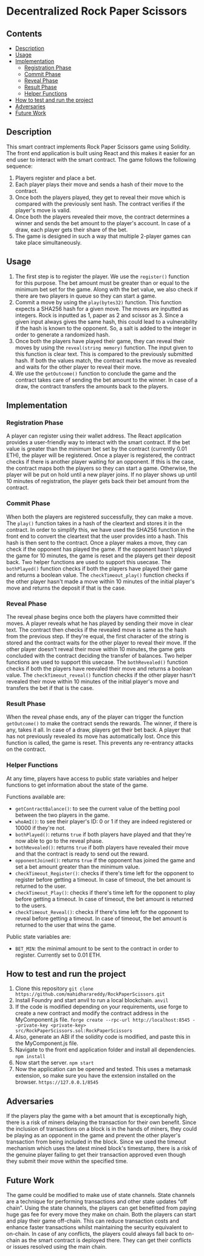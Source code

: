 # Decentralized Rock Paper Scissors

## Contents

* [Description](#description)
* [Usage](#usage)
* [Implementation](#implementation)
    * [Registration Phase](#registration-phase)
    * [Commit Phase](#commit-phase)
    * [Reveal Phase](#reveal-phase)
    * [Result Phase](#result-phase)
    * [Helper Functions](#helper-functions)
* [How to test and run the project](#how-to-test-and-run-the-project)
* [Adversaries](#adversaries)
* [Future Work](#future-work) 

## Description
This smart contract implements Rock Paper Scissors game using Solidity. The front end application is built using React and this makes it easier for an end user to interact with the smart contract. The game follows the following sequence:
1. Players register and place a bet.
2. Each player plays their move and sends a hash of their move to the contract.
3. Once both the players played, they get to reveal their move which is compared with the previously sent hash. The contract verifies if the player's move is valid.
4. Once both the players revealed their move, the contract determines a winner and sends the bet amount to the player's account. In case of a draw, each player gets their share of the bet.
5. The game is designed in such a way that multiple 2-player games can take place simultaneously.

## Usage
1. The first step is to register the player. We use the `register()` function for this purpose. The bet amount must be greater than or equal to the minimum bet set for the game. Along with the bet value, we also check if there are two players in queue so they can start a game.
2. Commit a move by using the `play(bytes32)` function. This function expects a SHA256 hash for a given move. The moves are inputted as integers. Rock is inputted as 1, paper as 2 and scissor as 3. Since a given input always gives the same hash, this could lead to a vulnerability if the hash is known to the opponent. So, a salt is added to the integer in order to generate a randomized hash.
3. Once both the players have played their game, they can reveal their moves by using the `reveal(string memory)` function. The input given to this function is clear text. This is compared to the previously submitted hash. If both the values match, the contract marks the move as revealed and waits for the other player to reveal their move.
4. We use the `getOutcome()` function to conclude the game and the contract takes care of sending the bet amount to the winner. In case of a draw, the contract transfers the amounts back to the players.

## Implementation

### Registration Phase
A player can register using their wallet address. The React application provides a user-friendly way to interact with the smart contract. If the bet value is greater than the minimum bet set by the contract (currently 0.01 ETH), the player will be registered. 
Once a player is registered, the contract checks if there is another player waiting for an opponent. If this is the case, the contract maps both the players so they can start a game. Otherwise, the player will be put on hold until a new player joins. 
If no player shows up until 10 minutes of registration, the player gets back their bet amount from the contract.

### Commit Phase
When both the players are registered successfully, they can make a move. The `play()` function takes in a hash of the cleartext and stores it in the contract. In order to simplify this, we have used the SHA256 function in the front end to convert the cleartext that the user provides into a hash. This hash is then sent to the contract. Once a player makes a move, they can check if the opponent has played the game. If the opponent hasn't played the game for 10 minutes, the game is reset and the players get their deposit back. 
Two helper functions are used to support this usecase. The `bothPlayed()` function checks if both the players have played their game and returns a boolean value. The `checkTimeout_play()` function checks if the other player hasn't made a move within 10 minutes of the initial player's move and returns the deposit if that is the case.

### Reveal Phase
The reveal phase begins once both the players have committed their moves. A player reveals what he has played by sending their move in clear text. The contract then checks if the revealed move is same as the hash from the previous step. If they're equal, the first character of the string is stored and the contract waits for the other player to reveal their move.
If the other player doesn't reveal their move within 10 minutes, the game gets concluded with the contract deciding the transfer of balances. Two helper functions are used to support this usecase. The `bothRevealed()` function checks if both the players have reevaled their move and returns a boolean value. The `checkTimeout_reveal()` function checks if the other player hasn't revealed their move within 10 minutes of the initial player's move and transfers the bet if that is the case.

### Result Phase
When the reveal phase ends, any of the player can trigger the function `getOutcome()` to make the contract sends the rewards. The winner, if there is any, takes it all. In case of a draw, players get their bet back. A player that has not previously revealed its move has automatically lost. Once this function is called, the game is reset. This prevents any re-entrancy attacks on the contract.

### Helper Functions
At any time, players have access to public state variables and helper functions to get information about the state of the game.

Functions available are:
* `getContractBalance()`: to see the current value of the betting pool between the two players in the game.
* `whoAmI()`: to see their player's ID: 0 or 1 if they are indeed registered or 10000 if they're not.
* `bothPlayed()`: returns `true` if both players have played and that they're now able to go to the reveal phase.
* `bothRevealed()`: returns `true` if both players have revealed their move and that the contract is ready to send out the reward.
* `opponentJoined()`: returns `true` if the opponent has joined the game and set a bet amount greater than the minimum value.
* `checkTimeout_Register()`: checks if there's time left for the opponent to register before getting a timeout. In case of timeout, the bet amount is returned to the user.
* `checkTimeout_Play()`: checks if there's time left for the opponent to play before getting a timeout. In case of timeout, the bet amount is returned to the users.
* `checkTimeout_Reveal()`: checks if there's time left for the opponent to reveal before getting a timeout. In case of timeout, the bet amount is returned to the user that wins the game.

Public state variables are:
* `BET_MIN`: the minimal amount to be sent to the contract in order to register. Currently set to 0.01 ETH.

## How to test and run the project
1. Clone this repository
`git clone https://github.com/mahidharareddy/RockPaperScissors.git`
2. Install Foundry and start anvil to run a local blockchain.
`anvil`
3. If the code is modified depending on your requirements, use forge to create a new contract and modify the contract address in the MyComponent.js file.
`forge create --rpc-url http://localhost:8545 --private-key <private-key>  src/RockPaperScissors.sol:RockPaperScissors`
4. Also, generate an ABI if the solidity code is modified, and paste this in the MyComponent.js file.
5. Navigate to the front end application folder and install all dependencies.
`npm install`
6. Now start the server.
`npm start`
7. Now the application can be opened and tested. This uses a metamask extension, so make sure you have the extension installed on the browser.
`https://127.0.0.1/8545`


## Adversaries
If the players play the game with a bet amount that is exceptionally high, there is a risk of miners delaying the transaction for their own benefit. Since the inclusion of transactions on a block is in the hands of miners, they could be playing as an opponent in the game and prevent the other player's transaction from being included in the block. Since we used the timeout mechanism which uses the latest mined block's timestamp, there is a risk of the genuine player failing to get their transaction approved even though they submit their move within the specified time.

## Future Work
The game could be modified to make use of state channels. State channels are a technique for performing transactions and other state updates “off chain”. Using the state channels, the players can get benefitted from paying huge gas fee for every move they make on chain. Both the players can start and play their game off-chain. This can reduce transaction costs and enhance faster transactions whilst maintaining the security equivalent to on-chain. In case of any conflicts, the players could always fall back to on-chain as the smart contract is deployed there. They can get their conflicts or issues resolved using the main chain. 

